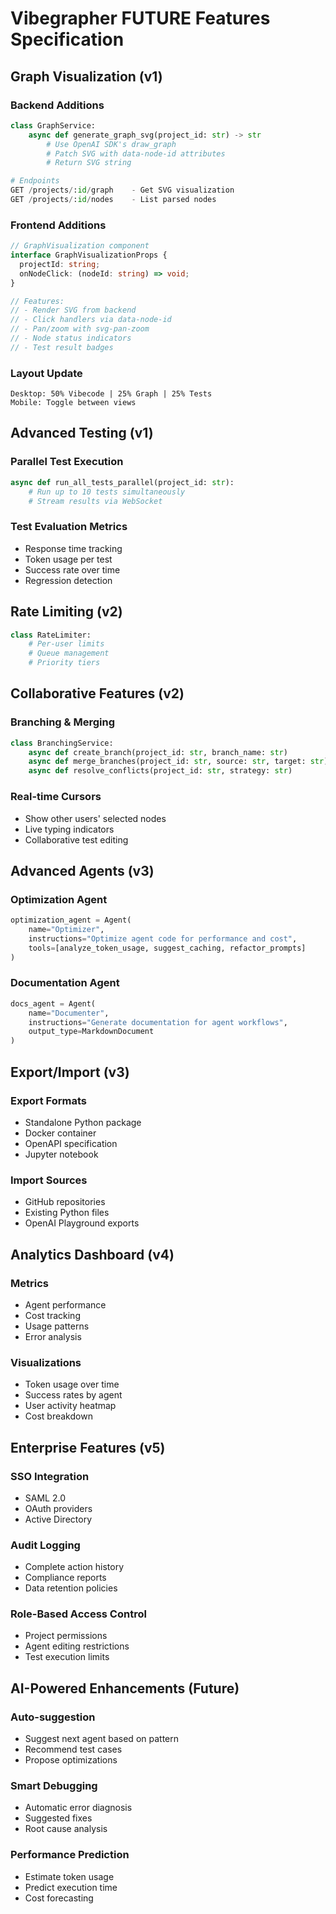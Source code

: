 # Vibegrapher FUTURE Features Specification

## Graph Visualization (v1)

### Backend Additions
```python
class GraphService:
    async def generate_graph_svg(project_id: str) -> str
        # Use OpenAI SDK's draw_graph
        # Patch SVG with data-node-id attributes
        # Return SVG string

# Endpoints
GET /projects/:id/graph    - Get SVG visualization
GET /projects/:id/nodes    - List parsed nodes
```

### Frontend Additions
```typescript
// GraphVisualization component
interface GraphVisualizationProps {
  projectId: string;
  onNodeClick: (nodeId: string) => void;
}

// Features:
// - Render SVG from backend
// - Click handlers via data-node-id
// - Pan/zoom with svg-pan-zoom
// - Node status indicators
// - Test result badges
```

### Layout Update
```
Desktop: 50% Vibecode | 25% Graph | 25% Tests
Mobile: Toggle between views
```

## Advanced Testing (v1)

### Parallel Test Execution
```python
async def run_all_tests_parallel(project_id: str):
    # Run up to 10 tests simultaneously
    # Stream results via WebSocket
```

### Test Evaluation Metrics
- Response time tracking
- Token usage per test
- Success rate over time
- Regression detection

## Rate Limiting (v2)

```python
class RateLimiter:
    # Per-user limits
    # Queue management
    # Priority tiers
```

## Collaborative Features (v2)

### Branching & Merging
```python
class BranchingService:
    async def create_branch(project_id: str, branch_name: str)
    async def merge_branches(project_id: str, source: str, target: str)
    async def resolve_conflicts(project_id: str, strategy: str)
```

### Real-time Cursors
- Show other users' selected nodes
- Live typing indicators
- Collaborative test editing

## Advanced Agents (v3)

### Optimization Agent
```python
optimization_agent = Agent(
    name="Optimizer",
    instructions="Optimize agent code for performance and cost",
    tools=[analyze_token_usage, suggest_caching, refactor_prompts]
)
```

### Documentation Agent
```python
docs_agent = Agent(
    name="Documenter",
    instructions="Generate documentation for agent workflows",
    output_type=MarkdownDocument
)
```

## Export/Import (v3)

### Export Formats
- Standalone Python package
- Docker container
- OpenAPI specification
- Jupyter notebook

### Import Sources
- GitHub repositories
- Existing Python files
- OpenAI Playground exports

## Analytics Dashboard (v4)

### Metrics
- Agent performance
- Cost tracking
- Usage patterns
- Error analysis

### Visualizations
- Token usage over time
- Success rates by agent
- User activity heatmap
- Cost breakdown

## Enterprise Features (v5)

### SSO Integration
- SAML 2.0
- OAuth providers
- Active Directory

### Audit Logging
- Complete action history
- Compliance reports
- Data retention policies

### Role-Based Access Control
- Project permissions
- Agent editing restrictions
- Test execution limits

## AI-Powered Enhancements (Future)

### Auto-suggestion
- Suggest next agent based on pattern
- Recommend test cases
- Propose optimizations

### Smart Debugging
- Automatic error diagnosis
- Suggested fixes
- Root cause analysis

### Performance Prediction
- Estimate token usage
- Predict execution time
- Cost forecasting